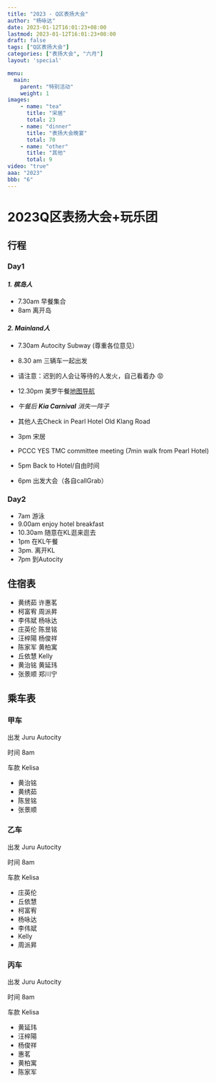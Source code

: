 ```yaml
---
title: "2023 - Q区表扬大会"
author: "杨咏达"
date: 2023-01-12T16:01:23+08:00
lastmod: 2023-01-12T16:01:23+08:00
draft: false
tags: ["Q区表扬大会"]
categories: ["表扬大会", "六月"]
layout: 'special'

menu:
  main:
    parent: "特别活动"
    weight: 1
images:
    - name: "tea"
      title: "宋居"
      total: 23
    - name: "dinner"
      title: "表扬大会晚宴"
      total: 70
    - name: "other"
      title: "其他"
      total: 9
video: "true"
aaa: "2023"
bbb: "6"
---
```




# 2023Q区表扬大会+玩乐团


## 行程
### Day1

#### *1. 槟岛人*
- 7.30am 早餐集合
- 8am 离开岛

#### *2.  Mainland人*
- 7.30am Autocity Subway (尊重各位意见）
- 8.30 am 三辆车一起出发 
- 请注意：迟到的人会让等待的人发火，自己看着办 😡  
- 12.30pm  美罗午餐[地图导航](https://goo.gl/maps/LsX45X61L7XqTBKc6)

- *午餐后 **Kia Carnival** 消失一阵子*
- 其他人去Check in Pearl Hotel Old Klang Road         

- 3pm  宋居 
- PCCC YES TMC committee meeting (7min walk from Pearl Hotel)         
- 5pm Back to Hotel/自由时间          
- 6pm  出发大会（各自callGrab）         
        
### Day2        
- 7am        游泳 
- 9.00am enjoy hotel breakfast
- 10.30am       随意在KL逛来逛去   
- 1pm      在KL午餐
- 3pm.   离开KL 
- 7pm  到Autocity

## 住宿表
- 黄绣茹 许惠茗
- 柯富宥 周派昇
- 李伟斌 杨咏达
- 庄英伦 陈昱铭
- 汪梓陽 杨俊祥
- 陈家军 黄柏寓
- 丘依慧 Kelly
- 黄治铭 黄延玮
- 张景顺 郑川宁

## 乘车表
### 甲车
出发 Juru Autocity

时间 8am

车款 Kelisa

- 黄治铭
- 黄绣茹
- 陈昱铭
- 张景顺

### 乙车
出发 Juru Autocity

时间 8am

车款 Kelisa

- 庄英伦
- 丘依慧
- 柯富宥
- 杨咏达
- 李伟斌
- Kelly
- 周派昇


### 丙车
出发 Juru Autocity

时间 8am

车款 Kelisa

- 黄延玮
- 汪梓陽
- 杨俊祥
- 惠茗
- 黄柏寓
- 陈家军
